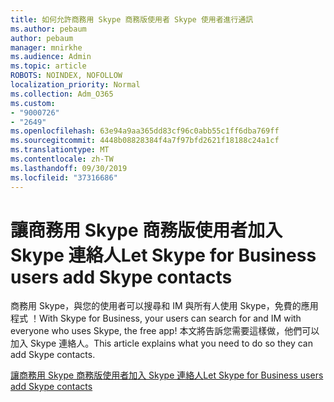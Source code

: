 ```yaml
---
title: 如何允許商務用 Skype 商務版使用者 Skype 使用者進行通訊
ms.author: pebaum
author: pebaum
manager: mnirkhe
ms.audience: Admin
ms.topic: article
ROBOTS: NOINDEX, NOFOLLOW
localization_priority: Normal
ms.collection: Adm_O365
ms.custom:
- "9000726"
- "2649"
ms.openlocfilehash: 63e94a9aa365dd83cf96c0abb55c1ff6dba769ff
ms.sourcegitcommit: 4448b08828384f4a7f97bfd2621f18188c24a1cf
ms.translationtype: MT
ms.contentlocale: zh-TW
ms.lasthandoff: 09/30/2019
ms.locfileid: "37316686"
---
```

# <a name="let-skype-for-business-users-add-skype-contacts"></a><span data-ttu-id="2dbee-102">讓商務用 Skype 商務版使用者加入 Skype 連絡人</span><span class="sxs-lookup"><span data-stu-id="2dbee-102">Let Skype for Business users add Skype contacts</span></span>

<span data-ttu-id="2dbee-103">商務用 Skype，與您的使用者可以搜尋和 IM 與所有人使用 Skype，免費的應用程式 ！</span><span class="sxs-lookup"><span data-stu-id="2dbee-103">With Skype for Business, your users can search for and IM with everyone who uses Skype, the free app!</span></span> <span data-ttu-id="2dbee-104">本文將告訴您需要這樣做，他們可以加入 Skype 連絡人。</span><span class="sxs-lookup"><span data-stu-id="2dbee-104">This article explains what you need to do so they can add Skype contacts.</span></span>

[<span data-ttu-id="2dbee-105">讓商務用 Skype 商務版使用者加入 Skype 連絡人</span><span class="sxs-lookup"><span data-stu-id="2dbee-105">Let Skype for Business users add Skype contacts</span></span>](https://docs.microsoft.com/skypeforbusiness/set-up-skype-for-business-online/let-skype-for-business-users-add-skype-contacts)